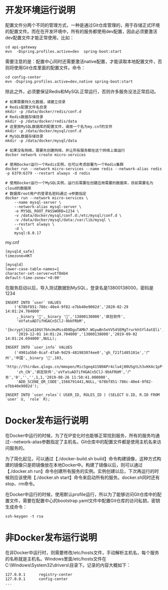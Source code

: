 # 开发环境运行说明

配置文件分两个不同的管理方式，一种是通过Git仓库管理的，用于存储正式环境的配置文件。而在在开发环境中，所有的服务都使用dev配置，因此必须要激活dev配置文件才能正常使用，比如：

```shell
cd api-gateway
mvn  -Dspring.profiles.active=dev  spring-boot:start
```

需要注意的是：配置中心同时还需要激活native配置，才能读取本地配置文件，否则将使用Git仓库里面的配置文件。命令：

```shell
cd config-center
mvn -Dspring.profiles.active=dev,native spring-boot:start
```

除此之外，必须要保证Redis和MySQL正常运行，否则许多服务没法正常启动。

```shell
# 如果需要持久化数据，请建立目录
# Redis配置文件名目录
mkdir -p /data/docker/redis/conf.d
# Redis数据存储目录
mkdir -p /data/docker/redis/data
# 这里放MySQL数据库的配置文件，请放一个名为my.cnf的文件
mkdir -p /data/docker/mysql/conf.d
# MySQL数据存储目录
mkdir -p /data/docker/mysql/data

# 如果没有网络，需要先创建网络，并让所有服务都在这个网络上面运行
docker network create micro-services

# 使用Docker运行一个Redis实例，也可以考虑部署为一个Redis集群
docker run --network micro-services --name redis --network-alias redis -p 6379:6379 --restart always -d redis

# 使用Docker运行一个MySQL实例，运行后需要在创建应用需要的数据库，目前需要名为cloud的数据库
# 数据库root用户的登录名密码通过-e参数指定
docker run --network micro-services \
	--name mysql-server \
	--network-alias mysql-server \
	-e MYSQL_ROOT_PASSWORD=1234 \
	-v /data/docker/mysql/conf.d:/etc/mysql/conf.d \
	-v /data/docker/mysql/data:/var/lib/mysql \
	--restart always \
	-d \
	mysql:8.0.17
```



my.cnf

```shell
[mysqld_safe]
timezone=HKT

[mysqld]
lower-case-table-names=1
character-set-server=utf8mb4
default-time-zone='+8:00'
```



在服务启动以后，导入测试数据到MySQL，登录名是13800138000，密码是1234

```mysql
INSERT INTO `user` VALUES 
	('678bf851-786c-40e4-9f82-e7bb40e9002d','2020-02-29 14:01:24.704000'
     ,_binary '',_binary '','13800138000','疯狂软件',
     'oVfatuAD7ifHGACn5ClJ-9bkFRbM',
     '{bcrypt}$2a$10$t7bhcHuMss4D8DguTAMb7.WGywBn5eVV545EMgTrurkhSYl4atQli',
     '2019-12-01 14:01:24.704000','13800138000','2019-09-02 14:01:24.694000',NULL);

INSERT INTO `user_info` VALUES 
	('4901a5b0-8caf-47a0-9d29-481983074ee0','gh_f21f1485101e','广州','中国',_binary '',103,
     'http://thirdwx.qlogo.cn/mmopen/MicSgeq41SN9APr4clu4j00USgtLh3vHX4c1pPfVElhgPpVagx6nWPLYXMticQicXUM8NuiaDhHSgWhg3Itv7ma9XHgRibtYtcMDa/132',
     'zh_CN','疯狂软件','oVfatuAD7ifHGACn5ClJ-9bkFRbM','广东','0','','',1,1,'2019-08-26 11:50:41.000000',
     'ADD_SCENE_QR_CODE',1566791441,NULL,'678bf851-786c-40e4-9f82-e7bb40e9002d');

INSERT INTO `user_roles`( USER_ID, ROLES_ID ) (SELECT U.ID, R.ID FROM `user` U, `role` R);
```



# Docker发布运行说明

在Docker中运行的时候，为了在IP变化时也能够正常找到服务，所有的服务均通过--network-alias参数指定了主机名，Git仓库中的配置文件都是使用主机名来访问服务的。

为了简化起见，可以通过【./docker-build.sh build】命令构建镜像，这种方式构建的镜像只是把镜像放在本地Docker中。构建了镜像以后，则可以通过【./docker.sh run】命令创建所有服务的实例。实例创建以后，下次再运行的时候则应该使用【./docker.sh start】命令来启动所有的服务。docker.sh同时还有stop、rm命令。

在Docker中运行的时候，使用默认profile运行，所以为了能够访问Git仓库中的配置文件，需要在配置中心的bootstrap.yaml文件中配置Git仓库的访问私钥，密钥生成命令：

```shell
ssh-keygen -t rsa
```



# 非Docker发布运行说明

在非Docker中运行时，则需要修改/etc/hosts文件，手动解析主机名，每个服务的名称就是主机名。Windows里面/etc/hosts文件在C:\Windows\System32\drivers\目录下。记录的内容大概如下：

```
127.0.0.1      registry-center
127.0.0.1      config-center
...
```

